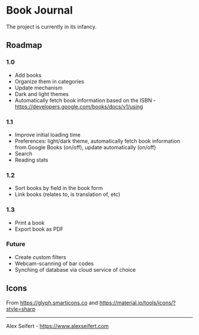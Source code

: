 # Book Journal

The project is currently in its infancy.

## Roadmap

### 1.0
- Add books
- Organize them in categories
- Update mechanism
- Dark and light themes
- Automatically fetch book information based on the ISBN - https://developers.google.com/books/docs/v1/using

### 1.1
- Improve initial loading time
- Preferences: light/dark theme, automatically fetch book information from Google Books (on/off), update automatically (on/off)
- Search
- Reading stats

### 1.2
- Sort books by field in the book form
- Link books (relates to, is translation of, etc)

### 1.3
- Print a book
- Export book as PDF

### Future
- Create custom filters
- Webcam-scanning of bar codes
- Synching of database via cloud service of choice


## Icons

From https://glyph.smarticons.co and https://material.io/tools/icons/?style=sharp

---

Alex Seifert - https://www.alexseifert.com
